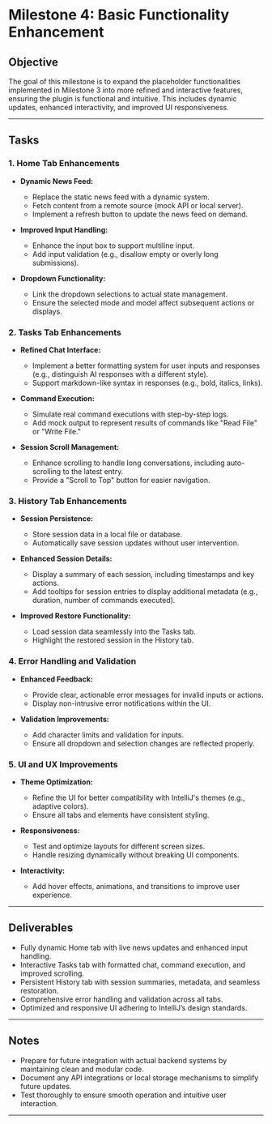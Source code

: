 # Milestone 4: Basic Functionality Enhancement

## Objective
The goal of this milestone is to expand the placeholder functionalities implemented in Milestone 3 into more refined and interactive features, ensuring the plugin is functional and intuitive. This includes dynamic updates, enhanced interactivity, and improved UI responsiveness.

---

## Tasks

### 1. Home Tab Enhancements
- **Dynamic News Feed:**
  - Replace the static news feed with a dynamic system.
  - Fetch content from a remote source (mock API or local server).
  - Implement a refresh button to update the news feed on demand.

- **Improved Input Handling:**
  - Enhance the input box to support multiline input.
  - Add input validation (e.g., disallow empty or overly long submissions).

- **Dropdown Functionality:**
  - Link the dropdown selections to actual state management.
  - Ensure the selected mode and model affect subsequent actions or displays.

### 2. Tasks Tab Enhancements
- **Refined Chat Interface:**
  - Implement a better formatting system for user inputs and responses (e.g., distinguish AI responses with a different style).
  - Support markdown-like syntax in responses (e.g., bold, italics, links).

- **Command Execution:**
  - Simulate real command executions with step-by-step logs.
  - Add mock output to represent results of commands like "Read File" or "Write File."

- **Session Scroll Management:**
  - Enhance scrolling to handle long conversations, including auto-scrolling to the latest entry.
  - Provide a "Scroll to Top" button for easier navigation.

### 3. History Tab Enhancements
- **Session Persistence:**
  - Store session data in a local file or database.
  - Automatically save session updates without user intervention.

- **Enhanced Session Details:**
  - Display a summary of each session, including timestamps and key actions.
  - Add tooltips for session entries to display additional metadata (e.g., duration, number of commands executed).

- **Improved Restore Functionality:**
  - Load session data seamlessly into the Tasks tab.
  - Highlight the restored session in the History tab.

### 4. Error Handling and Validation
- **Enhanced Feedback:**
  - Provide clear, actionable error messages for invalid inputs or actions.
  - Display non-intrusive error notifications within the UI.

- **Validation Improvements:**
  - Add character limits and validation for inputs.
  - Ensure all dropdown and selection changes are reflected properly.

### 5. UI and UX Improvements
- **Theme Optimization:**
  - Refine the UI for better compatibility with IntelliJ's themes (e.g., adaptive colors).
  - Ensure all tabs and elements have consistent styling.

- **Responsiveness:**
  - Test and optimize layouts for different screen sizes.
  - Handle resizing dynamically without breaking UI components.

- **Interactivity:**
  - Add hover effects, animations, and transitions to improve user experience.

---

## Deliverables
- Fully dynamic Home tab with live news updates and enhanced input handling.
- Interactive Tasks tab with formatted chat, command execution, and improved scrolling.
- Persistent History tab with session summaries, metadata, and seamless restoration.
- Comprehensive error handling and validation across all tabs.
- Optimized and responsive UI adhering to IntelliJ’s design standards.

---

## Notes
- Prepare for future integration with actual backend systems by maintaining clean and modular code.
- Document any API integrations or local storage mechanisms to simplify future updates.
- Test thoroughly to ensure smooth operation and intuitive user interaction.

---
